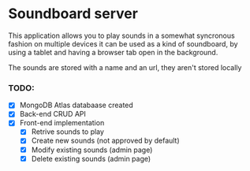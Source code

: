 # Soundboard server

This application allows you to play sounds in a somewhat syncronous fashion on multiple devices it can be used as a kind of soundboard, by using a tablet and having a browser tab open in the background.

The sounds are stored with a name and an url, they aren't stored locally

### TODO:

- [x] MongoDB Atlas databaase created
- [x] Back-end CRUD API
- [x] Front-end implementation
  - [x] Retrive sounds to play
  - [x] Create new sounds (not approved by default)
  - [x] Modify existing sounds (admin page)
  - [x] Delete existing sounds (admin page)
